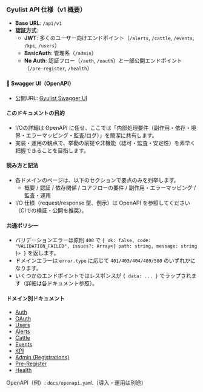 ### Gyulist API 仕様（v1 概要）

- **Base URL**: `/api/v1`
- **認証方式**:
  - **JWT**: 多くのユーザー向けエンドポイント（`/alerts`, `/cattle`, `/events`, `/kpi`, `/users`）
  - **BasicAuth**: 管理系（`/admin`）
  - **No Auth**: 認証フロー（`/auth`, `/oauth`）と一部公開エンドポイント（`/pre-register`, `/health`）

#### 🔗 Swagger UI（OpenAPI）
- 公開URL: [Gyulist Swagger UI](https://katsuya6152.github.io/gyulist/swagger/)

#### このドキュメントの目的
- I/Oの詳細は OpenAPI に任せ、ここでは「内部処理要件（副作用・依存・境界・エラーマッピング・監査/ログ）」を簡潔に共有します。
- 実装・運用の観点で、挙動の前提や非機能（認可・監査・安定性）を素早く把握できることを目指します。

#### 読み方と記法
- 各ドメインのページは、以下のセクションで要点のみを列挙します。
  - 概要 / 認証 / 依存関係 / コアフローの要件 / 副作用・エラーマッピング / 監査・運用
- I/O 仕様（request/response 型、例示）は OpenAPI を参照してください（CIでの検証・公開を推奨）。

#### 共通ポリシー
- バリデーションエラーは原則 `400` で `{ ok: false, code: "VALIDATION_FAILED", issues?: Array<{ path: string, message: string }> }` を返します。
- ドメインエラーは `error.type` に応じて `401/403/404/409/500` のいずれかになります。
- いくつかのエンドポイントではレスポンスが `{ data: ... }` でラップされます（詳細は各ドキュメント参照）。

#### ドメイン別ドキュメント
- [Auth](/docs/api/auth.md)
- [OAuth](/docs/api/oauth.md)
- [Users](/docs/api/users.md)
- [Alerts](/docs/api/alerts.md)
- [Cattle](/docs/api/cattle.md)
- [Events](/docs/api/events.md)
- [KPI](/docs/api/kpi.md)
- [Admin (Registrations)](/docs/api/admin.md)
- [Pre-Register](/docs/api/pre-register.md)
- [Health](/docs/api/health.md)

OpenAPI（例）: `docs/openapi.yaml`（導入・運用は別途）


